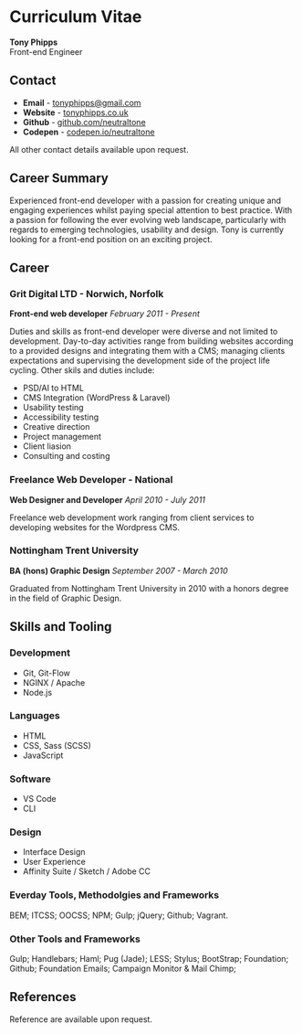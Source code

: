 # Curriculum Vitae
**Tony Phipps**  
Front-end Engineer

## Contact
- **Email** - [tonyphipps@gmail.com](mailto:tonyphipps@gmail.com)
- **Website** - [tonyphipps.co.uk](http://tonyphipps.co.uk)
- **Github** - [github.com/neutraltone](http://github.com/neutraltone)
- **Codepen** - [codepen.io/neutraltone](http://codepen.io/neutraltone)

All other contact details available upon request.

## Career Summary
Experienced front-end developer with a passion for creating unique and engaging experiences whilst paying special attention to best practice. With a passion for following the ever evolving web landscape, particularly with regards to emerging technologies, usability and design. Tony is currently looking for a front-end position on an exciting project.

## Career

### Grit Digital LTD - Norwich, Norfolk
**Front-end web developer**
_February 2011 - Present_

Duties and skills as front-end developer were diverse and not limited to development. Day-to-day activities range from building websites according to a  provided designs and integrating them with a CMS; managing clients expectations and supervising the development side of the project life cycling. Other skils and duties include:

- PSD/AI to HTML
- CMS Integration (WordPress & Laravel)
- Usability testing
- Accessibility testing
- Creative direction
- Project management
- Client liasion
- Consulting and costing

### Freelance Web Developer - National
**Web Designer and Developer**
_April 2010 - July 2011_

Freelance web development work ranging from client services to developing websites for the Wordpress CMS.

### Nottingham Trent University
**BA (hons) Graphic Design**
_September 2007 - March 2010_

Graduated from Nottingham Trent University in 2010 with a honors degree in the field of Graphic Design.

## Skills and Tooling

### Development
- Git, Git-Flow
- NGINX / Apache
- Node.js

### Languages
- HTML
- CSS, Sass (SCSS)
- JavaScript

### Software
- VS Code
- CLI

### Design
- Interface Design
- User Experience
- Affinity Suite / Sketch / Adobe CC

### Everday Tools, Methodolgies and Frameworks
BEM; ITCSS; OOCSS; NPM; Gulp; jQuery; Github; Vagrant.

### Other Tools and Frameworks
Gulp; Handlebars; Haml; Pug (Jade); LESS; Stylus; BootStrap; Foundation; Github; Foundation Emails; Campaign Monitor & Mail Chimp;

## References
Reference are available upon request.